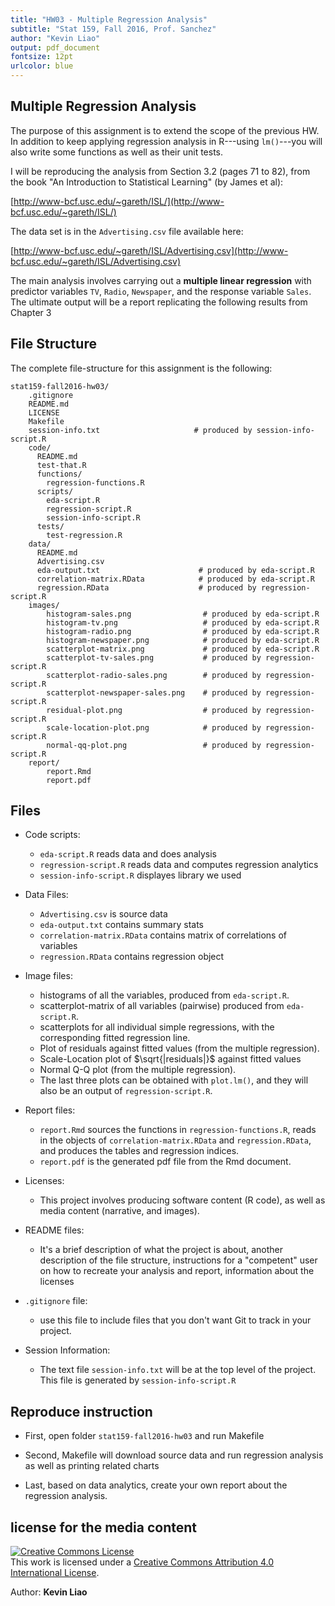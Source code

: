 ```yaml
---
title: "HW03 - Multiple Regression Analysis"
subtitle: "Stat 159, Fall 2016, Prof. Sanchez"
author: "Kevin Liao"
output: pdf_document
fontsize: 12pt
urlcolor: blue
---
```

## Multiple Regression Analysis

The purpose of this assignment is to extend the scope of the previous HW. 
In addition to keep applying regression analysis in R---using `lm()`---you 
will also write some functions as well as their unit tests.

I will be reproducing the analysis from Section 3.2
(pages 71 to 82), from the book "An Introduction to Statistical Learning" 
(by James et al):

[http://www-bcf.usc.edu/~gareth/ISL/](http://www-bcf.usc.edu/~gareth/ISL/)

The data set is in the `Advertising.csv` file available here:

[http://www-bcf.usc.edu/~gareth/ISL/Advertising.csv](http://www-bcf.usc.edu/~gareth/ISL/Advertising.csv)

The main analysis involves carrying out a __multiple linear regression__ with 
predictor variables `TV`, `Radio`, `Newspaper`, and the response variable
`Sales`. The ultimate output will be a report replicating the following 
results from Chapter 3

## File Structure

The complete file-structure for this assignment is the following:

```
stat159-fall2016-hw03/
	.gitignore
	README.md
	LICENSE
	Makefile
	session-info.txt                     # produced by session-info-script.R
	code/
	  README.md
	  test-that.R
	  functions/
	    regression-functions.R
	  scripts/
	    eda-script.R
	    regression-script.R
	    session-info-script.R
	  tests/
	    test-regression.R
	data/
	  README.md
	  Advertising.csv
	  eda-output.txt                      # produced by eda-script.R
	  correlation-matrix.RData            # produced by eda-script.R
	  regression.RData                    # produced by regression-script.R
	images/
		histogram-sales.png                # produced by eda-script.R
		histogram-tv.png                   # produced by eda-script.R
		histogram-radio.png                # produced by eda-script.R
		histogram-newspaper.png            # produced by eda-script.R
		scatterplot-matrix.png             # produced by eda-script.R
		scatterplot-tv-sales.png           # produced by regression-script.R
		scatterplot-radio-sales.png        # produced by regression-script.R
		scatterplot-newspaper-sales.png    # produced by regression-script.R
		residual-plot.png                  # produced by regression-script.R
		scale-location-plot.png            # produced by regression-script.R
		normal-qq-plot.png                 # produced by regression-script.R
	report/
		report.Rmd
		report.pdf
```


## Files

- Code scripts:
  + `eda-script.R` reads data and does analysis
  + `regression-script.R` reads data and computes regression analytics
  + `session-info-script.R` displayes library we used
  
- Data Files:
  + `Advertising.csv` is source data
  + `eda-output.txt` contains summary stats
  + `correlation-matrix.RData` contains matrix of correlations of variables
  + `regression.RData` contains regression object

- Image files:
  + histograms of all the variables, produced from `eda-script.R`.
  + scatterplot-matrix of all variables (pairwise) produced from `eda-script.R`.
  + scatterplots for all individual simple regressions, with the corresponding
    fitted regression line. 
  + Plot of residuals against fitted values (from the multiple regression).
  + Scale-Location plot of $\sqrt{|residuals|}$ against fitted values 
  + Normal Q-Q plot (from the multiple regression).
  + The last three plots can be obtained with `plot.lm()`, and they will
    also be an output of `regression-script.R`.  

- Report files:
  + `report.Rmd` sources the functions in `regression-functions.R`, reads in 
    the objects of `correlation-matrix.RData` and `regression.RData`, and
    produces the tables and regression indices.
  + `report.pdf` is the generated pdf file from the Rmd document.
  
- Licenses:
  + This project involves producing software content (R code), as well as 
    media content (narrative, and images). 

- README files:
  + It's a brief description of what the project is about, another
    description of the file structure, instructions for a "competent" user
    on how to recreate your analysis and report, information about the licenses
    
- `.gitignore` file:
  + use this file to include files that you don't want Git to track in your 
    project.
    
- Session Information:
  + The text file `session-info.txt` will be at the top level of the project.
    This file is generated by `session-info-script.R`

## Reproduce instruction

- First, open folder `stat159-fall2016-hw03` and run Makefile

- Second, Makefile will download source data and run regression analysis as well as printing related charts

- Last, based on data analytics, create your own report about the regression analysis. 
  
## license for the media content

<a rel="license" href="http://creativecommons.org/licenses/by/4.0/"><img alt="Creative Commons License" style="border-width:0" src="https://i.creativecommons.org/l/by/4.0/88x31.png" /></a><br />This work is licensed under a <a rel="license" href="http://creativecommons.org/licenses/by/4.0/">Creative Commons Attribution 4.0 International License</a>.

Author: **Kevin Liao**